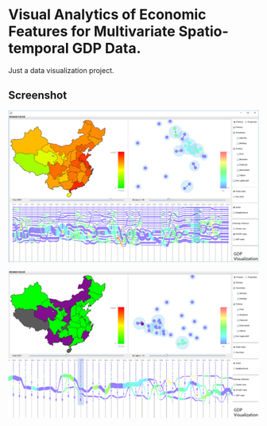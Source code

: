 # Visual Analytics of Economic Features for Multivariate Spatio-temporal GDP Data.
Just a data visualization project.

## Screenshot

![Old Version](https://raw.githubusercontent.com/huiyadanli/VisGDP/master/img/screenshot0.png)


![Final Version](https://raw.githubusercontent.com/huiyadanli/VisGDP/master/img/screenshot1.png)

